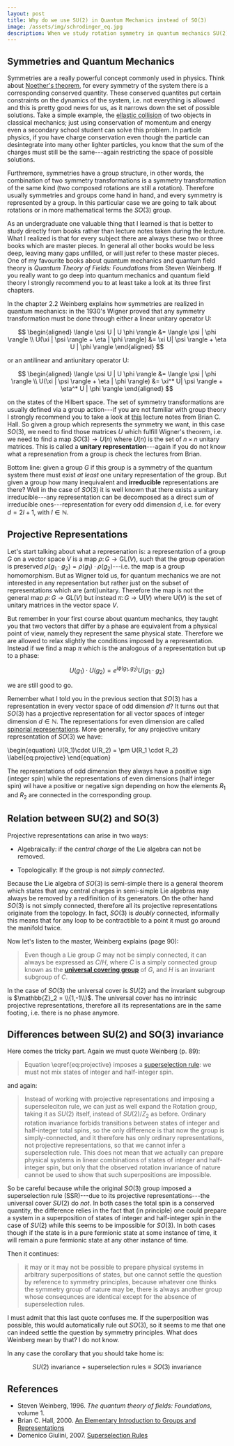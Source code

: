 ```yaml
---
layout: post
title: Why do we use SU(2) in Quantum Mechanics instead of SO(3)
image: /assets/img/schrodinger_eq.jpg
description: When we study rotation symmetry in quantum mechanics SU(2) is tipically used instead of SO(3). Why is it so is tipically not well explained in undergraduate courses.
---
```


## Symmetries and Quantum Mechanics

Symmetries are a really powerful concept commonly used in physics. Think about [Noether's theorem](https://en.wikipedia.org/wiki/Noether%27s_theorem), for every symmetry of the system there is a corresponding conserved quantity. These conserved quantites put certain constraints on the dynamics of the system, i.e. not everything is allowed and this is pretty good news for us, as it narrows down the set of possible solutions. Take a simple example, the [ellastic collision](https://en.wikipedia.org/wiki/Elastic_collision) of two objects in classical mechanics; just using conservation of momentum and energy even a secondary school student can solve this problem. In particle physics, if you have charge conservation even though the particle can desintegrate into many other lighter particles, you know that the sum of the charges must still be the same---again restricting the space of possible solutions.

Furthremore, symmetries have a group structure, in other words, the combination of two symmetry transformations is a symmetry transformation of the same kind (two composed rotations are still a rotation). Therefore usually symmetries and groups come hand in hand, and every symmetry is represented by a group. In this particular case we are going to talk about rotations or in more mathematical terms the $SO(3)$ group. 

As an undergraduate one valuable thing that I learned is that is better to study directly from books rather than lecture notes taken during the lecture. What I realized is that for every subject there are always these two or three books which are master pieces. In general all other books would be less deep, leaving many gaps unfilled, or will just refer to these master pieces.
One of my favourite books about quantum mechanics and quantum field theory is *Quantum Theory of Fields: Foundations* from Steven Weinberg. If you really want to go deep into quantum mechanics and quantum field theory I strongly recommend you to at least take a look at its three first chapters.

In the chapter 2.2 Weinberg explains how symmetries are realized in quantum mechanics: in the 1930's Wigner proved that any symmetry transformation must be done through either a linear unitary operator U:

$$
\begin{aligned}
\langle \psi U | U \phi \rangle &= \langle \psi  |  \phi \rangle \\
U(\xi | \psi \rangle + \eta | \phi \rangle) &= \xi U| \psi \rangle + \eta U | \phi \rangle
\end{aligned}
$$

or an antilinear and antiunitary operator U:

$$
\begin{aligned}
\langle \psi U | U \phi \rangle &= \langle \psi  |  \phi \rangle \\
U(\xi | \psi \rangle + \eta | \phi \rangle) &= \xi^* U| \psi \rangle + \eta^* U | \phi \rangle
\end{aligned}
$$

on the states of the Hilbert space. The set of symmetry transformations are usually defined via a group action---if you are not familiar with group theory I strongly recommend you to take a look at [this](https://arxiv.org/pdf/math-ph/0005032.pdf) lecture notes from Brian C. Hall. So given a group which represents the symmetry we want, in this case $SO(3)$, we need to find those matrices $U$ which fulfill Wigner's theorem, i.e. we need to find a map $SO(3) \to U(n)$ where $U(n)$ is the set of $n \times n$ unitary matrices. This is called a **unitary representation**---again if you do not know what a represenation from a group is check the lectures from Brian. 

Bottom line: given a group $G$ if this group is a symmetry of the quantum system there must exist *at least* one unitary representation of the group. But given a group how many inequivalent and **irreducible** representations are there? Well in the case of $SO(3)$ it is well known that there exists a unitary irreducible---any representation can be decomposed as a direct sum of irreducible ones---representation for every odd dimension $d$, i.e. for every $d = 2l+1$, with $l\in \mathbb{N}$. 

## Projective Representations

Let's start talking about what a represenation is:
a representation of a group $G$ on a vector space $V$ is a map $\rho: \, G \to \text{GL} (V)$, such that the group operation is preserved $\rho(g_1 \cdot g_2) = \rho(g_1)\cdot \rho(g_2)$---i.e. the map is a group homomorphism. But as Wigner told us, for quantum mechanics we are not interested in any representation but rather just on the subset of representations which are (anti)unitary. Therefore the map is not the general map $\rho: \,G \to \text{GL}(V)$ but instead $\pi: \, G \to \text{U}(V)$ where $\text{U}(V)$ is the set of unitary matrices in the vector space $V$.


But remember in your first course about quantum mechanics, they taught you that two vectors that differ by a phase are equivalent from a physical point of view, namely they represent the same physical state. Therefore we are allowed to relax slightly the conditions imposed by a representation. Instead if we find a map $\pi$ which is the analogous of a representation but up to a phase:

$$
U(g_1)\cdot U(g_2) = e^{i\phi(g_1, g_2)} U(g_1 \cdot g_2)
$$

we are still good to go. 

Remember what I told you in the previous section that $SO(3)$ has a representation in every vector space of odd dimension $d$? It turns out that $SO(3)$ has a projective representation for all vector spaces of integer dimension $d \in \mathbb{N}$. The representations for even dimension are called [spinorial representations](https://en.wikipedia.org/wiki/Spin_representation). More generally, for any projective unitary representation of $SO(3)$ we have:


\begin{equation}
U(R_1)\cdot U(R_2) = \pm U(R_1 \cdot R_2)
\label{eq:projective}
\end{equation}

The representations of odd dimension they always have a positive sign (integer spin) while the representations of even dimensions (half integer spin) wil have a positive or negative sign depending on how the elements $R_1$ and $R_2$ are connected in the corresponding group.


## Relation between SU(2) and SO(3)

Projective representations can arise in two ways:

- Algebraically: if the *central charge* of the Lie algebra can not be removed.

- Topologically: If the group is not *simply connected*.

Because the Lie algebra of $SO(3)$ is semi-simple there is a general theorem which states that any central charges in semi-simple Lie algebras may always be removed by a redifinition of its generators. On the other hand $SO(3)$ is not simply connected, therefore all its projective representations originate from the topology. In fact, $SO(3)$ is *doubly* connected, informally this means that for any loop to be contractible to a point it must go around the manifold twice. 

Now let's listen to the master, Weinberg explains (page 90):

>  Even though a Lie group $G$ may not be simply connected, it can always be expressed as $C/H$, where $C$ is a simply connected group known as the [**universal covering group**](https://en.wikipedia.org/wiki/Covering_group) of $G$, and $H$ is an invariant subgroup of $C$.

In the case of $SO(3)$ the universal cover is $SU(2)$ and the invariant subgroup is $\mathbb{Z}_2 = \\{1,-1\\}$. The universal cover has no intrinsic projective representations, therefore all its representations are in the same footing, i.e. there is no phase anymore.

## Differences between SU(2) and SO(3) invariance

Here comes the tricky part. Again we must quote Weinberg (p. 89):

> Equation \eqref{eq:projective} imposes a [superselection rule](https://arxiv.org/pdf/0710.1516.pdf): we must not mix states of integer and half-integer spin.


and again:

> Instead of working with projective representations and imposing a superseleciton rule, we can just as well expand the Rotation group, taking it as $SU(2)$ itself, instead of $SU(2)/Z_2$ as before. Ordinary rotation invariance forbids transitions between states of integer and half-integer total spins, so the only difference is that now the group is simply-connected, and it therefore has only ordinary representations, not projective representations, so that we cannot infer a superselection rule. This does not mean that we actually can prepare physical systems in linear combinations of states of integer and half-integer spin, but only that the observed rotation invariance of nature cannot be used to show that such superpositions are impossible.

So be careful because while the original $SO(3)$ group imposed a superselection rule (SSR)---due to its projective representations---the universal cover $SU(2)$ do *not*. In both cases the total spin is a conserved quantity, the difference relies in the fact that (in principle) one could prepare a system in a superposition of states of integer and half-integer spin in the case of $SU(2)$ while this seems to be impossible for $SO(3)$. In both cases though if the state is in a pure fermionic state at some instance of time, it will remain a pure fermionic state at any other instance of time.

<!-- It's worth expliclty stating the difference between a superselection rule (SSR) and a selection rule (SR). Two states $\lvert \psi_1 \rangle, \lvert \psi_2 \rangle $ are separated by a SR/SSR if:

$$
\begin{aligned}
\text{SSR} &: \quad \langle \psi_1 | H | \psi_2 \rangle = 0 \\[2mm]
\text{SR} &: \quad  \langle \psi_1 | A | \psi_2 \rangle = 0  \quad \text{for ALL observables A}.
\end{aligned}
$$ -->

 Then it continues:

> it may or it may not be possible to prepare physical systems in arbitrary superpositions of states, but one cannot settle the question by reference to symmetry principles, because whatever one thinks the symmetry group of nature may be, there is always another group whose consequnces are identical except for the absence of superselection rules.

I must admit that this last quote confuses me. If the superposition was possible, this would automatically rule out $SO(3)$, so it seems to me that one can indeed settle the question by symmetry principles. What does Weinberg mean by that? I do not know.

In any case the corollary that you should take home is:

$$
SU(2) \text{ invariance} + \text{superselection rules} 
\equiv SO(3) \text{ invariance} 
$$


## References 

- Steven Weinberg, 1996. *The quantum theory of fields: Foundations*, volume 1.
- Brian C. Hall, 2000. [An Elementary Introduction to Groups and Representations](https://arxiv.org/abs/math-ph/0005032)
- Domenico Giulini, 2007. [Superselection Rules](https://arxiv.org/pdf/0710.1516.pdf)